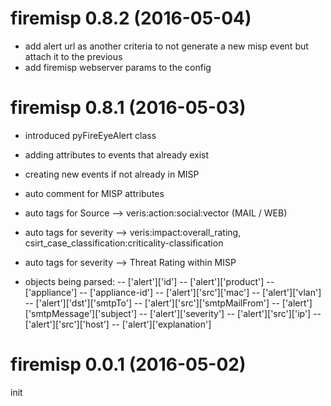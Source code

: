 firemisp 0.8.2 (2016-05-04)
===========================

- add alert url as another criteria to not generate a new misp event but attach it to the previous
- add firemisp webserver params to the config

firemisp 0.8.1 (2016-05-03)
===========================

- introduced pyFireEyeAlert class
- adding attributes to events that already exist
- creating new events if not already in MISP
- auto comment for MISP attributes
- auto tags for Source --> veris:action:social:vector (MAIL / WEB)
- auto tags for severity --> veris:impact:overall_rating, csirt_case_classification:criticality-classification
- auto tags for severity --> Threat Rating within MISP

- objects being parsed:
-- ['alert']['id']
-- ['alert']['product']
-- ['appliance']
-- ['appliance-id']
-- ['alert']['src']['mac']
-- ['alert']['vlan']
-- ['alert']['dst']['smtpTo']
-- ['alert']['src']['smtpMailFrom']
-- ['alert']['smtpMessage']['subject']
-- ['alert']['severity']
-- ['alert']['src']['ip']
-- ['alert']['src']['host']
-- ['alert']['explanation']

firemisp 0.0.1 (2016-05-02)
===========================

init


